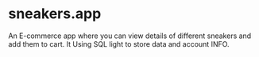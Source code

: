 # sneakers.app
An E-commerce app where you can view details of different sneakers and add them to cart. It Using SQL light to store data and account INFO.

